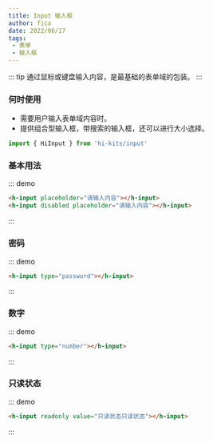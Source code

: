 ```yaml
---
title: Input 输入框
author: fico
date: 2022/06/17
tags:
 - 表单
 - 输入框
---
```

::: tip
通过鼠标或键盘输入内容，是最基础的表单域的包装。
:::
### 何时使用

- 需要用户输入表单域内容时。
- 提供组合型输入框，带搜索的输入框，还可以进行大小选择。
```ts
import { HiInput } from 'hi-kits/input'
```
### 基本用法

::: demo
```html
<h-input placeholder="请输入内容"></h-input>
<h-input disabled placeholder="请输入内容"></h-input>

```
:::

### 密码
::: demo
```html
<h-input type="password"></h-input>
```
:::

### 数字

::: demo
```html
<h-input type="number"></h-input>
```
:::

### 只读状态

::: demo
```html
<h-input readonly value="只读状态只读状态"></h-input>
```
:::